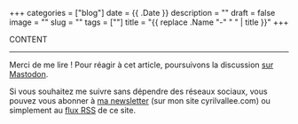 +++
categories = ["blog"]
date = {{ .Date }}
description = ""
draft = false
image = ""
slug = ""
tags = [""]
title = "{{ replace .Name "-" " " | title }}"
+++

CONTENT

***

Merci de me lire ! Pour réagir à cet article, poursuivons la discussion [sur Mastodon](https://www.tooting.ch/@arveed/). 

Si vous souhaitez me suivre sans dépendre des réseaux sociaux, vous pouvez vous abonner à [ma newsletter](https://www.cyrilvallee.com/#/portal/signup) (sur mon site cyrilvallee.com) ou simplement au [flux RSS](https://arveed.com/index.xml) de ce site.